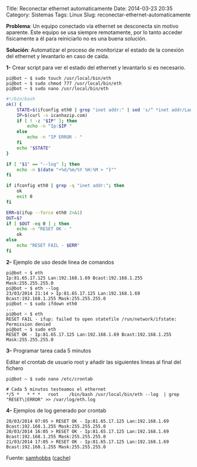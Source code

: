 Title: Reconectar ethernet automaticamente
Date: 2014-03-23 20:35
Category: Sistemas
Tags: Linux
Slug: reconectar-ethernet-automaticamente


**Problema**: Un equipo conectado vía ethernet se desconecta sin motivo
aparente. Este equipo se usa siempre remotamente, por lo tanto acceder
físicamente a él para reiniciarlo no es una buena solución.

**Solución**: Automatizar el proceso de monitorizar el estado de la
conexión del ethernet y levantarlo en caso de caída.

**1-** Crear script para ver el estado del ethernet y levantarlo si es
necesario.

```console
pi@bot ~ $ sudo touch /usr/local/bin/eth
pi@bot ~ $ sudo chmod 777 /usr/local/bin/eth
pi@bot ~ $ sudo nano /usr/local/bin/eth
```

```bash
#!/bin/bash
ok() {
    STATE=$(ifconfig eth0 | grep "inet addr:" | sed 's/^ *inet addr/Lan/' | sed 's/  / /g')
    IP=$(curl -s icanhazip.com)
    if [ ! -z "$IP" ]; then
        echo -n "Ip:$IP "
    else
        echo -n "IP ERROR - "
    fi
    echo "$STATE"
}

if [ "$1" == "--log" ]; then
    echo -n $(date "+%d/%m/%Y %H:%M > ")""
fi

if ifconfig eth0 | grep -q "inet addr:"; then
    ok
    exit 0
fi

ERR=$(ifup --force eth0 2>&1)
OUT=$?
if [ $OUT -eq 0 ] ; then
    echo -n "RESET OK - "
    ok
else
    echo "RESET FAIL - $ERR"
fi
```

**2-** Ejemplo de uso desde linea de comandos

```console
pi@bot ~ $ eth
Ip:81.65.17.125 Lan:192.168.1.69 Bcast:192.168.1.255 Mask:255.255.255.0
pi@bot ~ $ eth --log
23/03/2014 21:14 > Ip:81.65.17.125 Lan:192.168.1.69 Bcast:192.168.1.255 Mask:255.255.255.0
pi@bot ~ $ sudo ifdown eth0
...
pi@bot ~ $ eth
RESET FAIL - ifup: failed to open statefile /run/network/ifstate: Permission denied
pi@bot ~ $ sudo eth
RESET OK - Ip:81.65.17.125 Lan:192.168.1.69 Bcast:192.168.1.255 Mask:255.255.255.0
```

**3-** Programar tarea cada 5 minutos

Editar el crontab de usuario root y añadir las siguientes lineas al
final del fichero

```console
pi@bot ~ $ sudo nano /etc/crontab
```

```
# Cada 5 minutos testeamos el ethernet
*/5 *   * * *   root    /bin/bash /usr/local/bin/eth --log  | grep "RESET\|ERROR" >> /var/log/eth.log
```

**4-** Ejemplos de log generado por crontab

```
20/03/2014 07:05 > RESET OK - Ip:81.65.17.125 Lan:192.168.1.69 Bcast:192.168.1.255 Mask:255.255.255.0
20/03/2014 16:05 > RESET OK - Ip:81.65.17.125 Lan:192.168.1.69 Bcast:192.168.1.255 Mask:255.255.255.0
21/03/2014 17:05 > RESET OK - Ip:81.65.17.125 Lan:192.168.1.69 Bcast:192.168.1.255 Mask:255.255.255.0
```

Fuente:
[samhobbs](http://www.samhobbs.co.uk/2013/11/fix-for-ethernet-connection-drop-on-raspberry-pi/)
([cache](http://webcache.googleusercontent.com/search?q=cache:T9cgkUiSUZsJ:www.samhobbs.co.uk/2013/11/fix-for-ethernet-connection-drop-on-raspberry-pi/+&cd=1&hl=es&ct=clnk))
